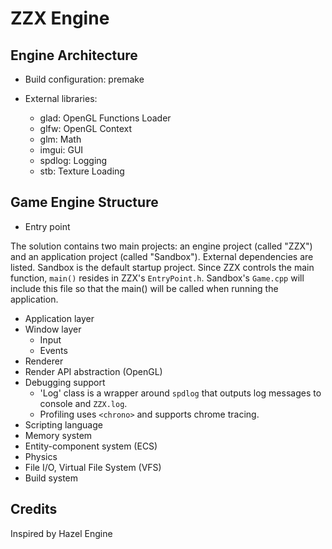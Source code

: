 # ZZX Engine

## Engine Architecture

- Build configuration: premake

- External libraries:
    - glad: OpenGL Functions Loader
    - glfw: OpenGL Context
    - glm: Math
    - imgui: GUI 
    - spdlog: Logging
    - stb: Texture Loading

## Game Engine Structure

- Entry point

The solution contains two main projects: an engine project (called "ZZX") and an application project (called "Sandbox"). External dependencies are listed. Sandbox is the default startup project. Since ZZX controls the main function, `main()` resides in ZZX's `EntryPoint.h`. Sandbox's `Game.cpp` will include this file so that the main() will be called when running the application. 

- Application layer
- Window layer
	- Input
	- Events
- Renderer
- Render API abstraction (OpenGL)
- Debugging support
    - 'Log' class is a wrapper around `spdlog` that outputs log messages to console and `ZZX.log`.
    - Profiling uses `<chrono>` and supports chrome tracing.
- Scripting language
- Memory system
- Entity-component system (ECS)
- Physics
- File I/O, Virtual File System (VFS)
- Build system


## Credits

Inspired by Hazel Engine